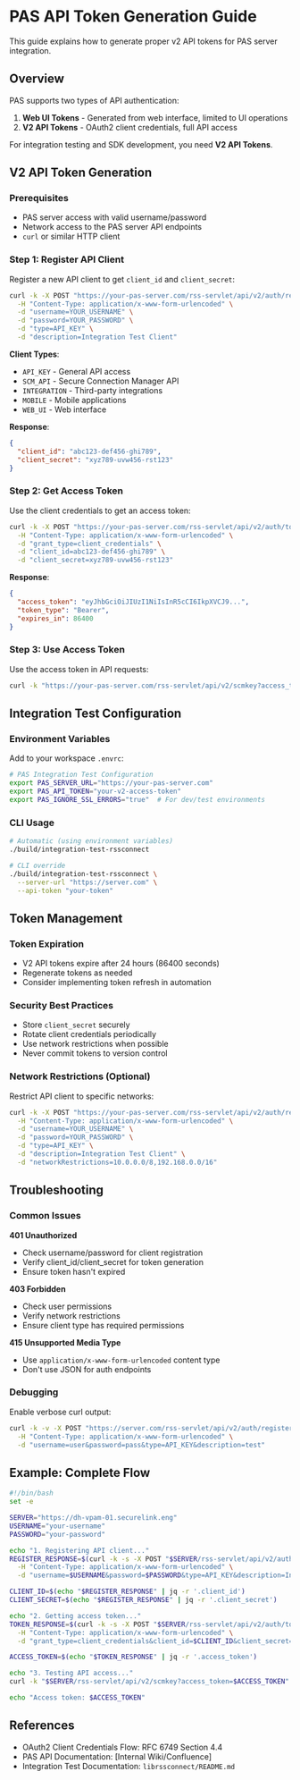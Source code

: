 # PAS API Token Generation Guide

This guide explains how to generate proper v2 API tokens for PAS server integration.

## Overview

PAS supports two types of API authentication:
1. **Web UI Tokens** - Generated from web interface, limited to UI operations
2. **V2 API Tokens** - OAuth2 client credentials, full API access

For integration testing and SDK development, you need **V2 API Tokens**.

## V2 API Token Generation

### Prerequisites
- PAS server access with valid username/password
- Network access to the PAS server API endpoints
- `curl` or similar HTTP client

### Step 1: Register API Client

Register a new API client to get `client_id` and `client_secret`:

```bash
curl -k -X POST "https://your-pas-server.com/rss-servlet/api/v2/auth/register" \
  -H "Content-Type: application/x-www-form-urlencoded" \
  -d "username=YOUR_USERNAME" \
  -d "password=YOUR_PASSWORD" \
  -d "type=API_KEY" \
  -d "description=Integration Test Client"
```

**Client Types**:
- `API_KEY` - General API access
- `SCM_API` - Secure Connection Manager API
- `INTEGRATION` - Third-party integrations
- `MOBILE` - Mobile applications
- `WEB_UI` - Web interface

**Response**:
```json
{
  "client_id": "abc123-def456-ghi789",
  "client_secret": "xyz789-uvw456-rst123"
}
```

### Step 2: Get Access Token

Use the client credentials to get an access token:

```bash
curl -k -X POST "https://your-pas-server.com/rss-servlet/api/v2/auth/token" \
  -H "Content-Type: application/x-www-form-urlencoded" \
  -d "grant_type=client_credentials" \
  -d "client_id=abc123-def456-ghi789" \
  -d "client_secret=xyz789-uvw456-rst123"
```

**Response**:
```json
{
  "access_token": "eyJhbGciOiJIUzI1NiIsInR5cCI6IkpXVCJ9...",
  "token_type": "Bearer",
  "expires_in": 86400
}
```

### Step 3: Use Access Token

Use the access token in API requests:

```bash
curl -k "https://your-pas-server.com/rss-servlet/api/v2/scmkey?access_token=YOUR_ACCESS_TOKEN"
```

## Integration Test Configuration

### Environment Variables

Add to your workspace `.envrc`:

```bash
# PAS Integration Test Configuration
export PAS_SERVER_URL="https://your-pas-server.com"
export PAS_API_TOKEN="your-v2-access-token"
export PAS_IGNORE_SSL_ERRORS="true"  # For dev/test environments
```

### CLI Usage

```bash
# Automatic (using environment variables)
./build/integration-test-rssconnect

# CLI override
./build/integration-test-rssconnect \
  --server-url "https://server.com" \
  --api-token "your-token"
```

## Token Management

### Token Expiration
- V2 API tokens expire after 24 hours (86400 seconds)
- Regenerate tokens as needed
- Consider implementing token refresh in automation

### Security Best Practices
- Store `client_secret` securely
- Rotate client credentials periodically
- Use network restrictions when possible
- Never commit tokens to version control

### Network Restrictions (Optional)

Restrict API client to specific networks:

```bash
curl -k -X POST "https://your-pas-server.com/rss-servlet/api/v2/auth/register" \
  -H "Content-Type: application/x-www-form-urlencoded" \
  -d "username=YOUR_USERNAME" \
  -d "password=YOUR_PASSWORD" \
  -d "type=API_KEY" \
  -d "description=Integration Test Client" \
  -d "networkRestrictions=10.0.0.0/8,192.168.0.0/16"
```

## Troubleshooting

### Common Issues

**401 Unauthorized**
- Check username/password for client registration
- Verify client_id/client_secret for token generation
- Ensure token hasn't expired

**403 Forbidden**
- Check user permissions
- Verify network restrictions
- Ensure client type has required permissions

**415 Unsupported Media Type**
- Use `application/x-www-form-urlencoded` content type
- Don't use JSON for auth endpoints

### Debugging

Enable verbose curl output:
```bash
curl -k -v -X POST "https://server.com/rss-servlet/api/v2/auth/register" \
  -H "Content-Type: application/x-www-form-urlencoded" \
  -d "username=user&password=pass&type=API_KEY&description=test"
```

## Example: Complete Flow

```bash
#!/bin/bash
set -e

SERVER="https://dh-vpam-01.securelink.eng"
USERNAME="your-username"
PASSWORD="your-password"

echo "1. Registering API client..."
REGISTER_RESPONSE=$(curl -k -s -X POST "$SERVER/rss-servlet/api/v2/auth/register" \
  -H "Content-Type: application/x-www-form-urlencoded" \
  -d "username=$USERNAME&password=$PASSWORD&type=API_KEY&description=Integration Test")

CLIENT_ID=$(echo "$REGISTER_RESPONSE" | jq -r '.client_id')
CLIENT_SECRET=$(echo "$REGISTER_RESPONSE" | jq -r '.client_secret')

echo "2. Getting access token..."
TOKEN_RESPONSE=$(curl -k -s -X POST "$SERVER/rss-servlet/api/v2/auth/token" \
  -H "Content-Type: application/x-www-form-urlencoded" \
  -d "grant_type=client_credentials&client_id=$CLIENT_ID&client_secret=$CLIENT_SECRET")

ACCESS_TOKEN=$(echo "$TOKEN_RESPONSE" | jq -r '.access_token')

echo "3. Testing API access..."
curl -k "$SERVER/rss-servlet/api/v2/scmkey?access_token=$ACCESS_TOKEN"

echo "Access token: $ACCESS_TOKEN"
```

## References

- OAuth2 Client Credentials Flow: RFC 6749 Section 4.4
- PAS API Documentation: [Internal Wiki/Confluence]
- Integration Test Documentation: `librssconnect/README.md`

